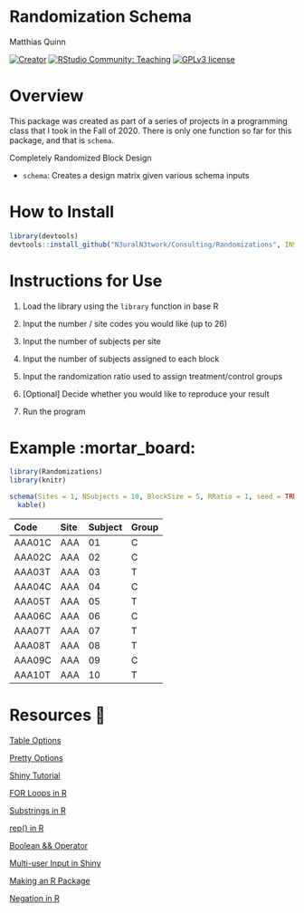 Randomization Schema
================
Matthias Quinn

[![Creator](https://img.shields.io/badge/Say%20Thanks-!-1EAEDB.svg)](https://github.com/N3uralN3twork)
[![RStudio Community:
Teaching](https://img.shields.io/endpoint?url=https%3A%2F%2Frstudio.github.io%2Frstudio-shields%2Fcategory%2Fteaching.json)](https://community.rstudio.com/c/teaching)
[![GPLv3
license](https://img.shields.io/badge/License-GPLv3-blue.svg)](http://perso.crans.org/besson/LICENSE.html)

# Overview

This package was created as part of a series of projects in a
programming class that I took in the Fall of 2020. There is only one
function so far for this package, and that is `schema`.

Completely Randomized Block Design

  - `schema`: Creates a design matrix given various schema inputs

# How to Install

``` r
library(devtools)
devtools::install_github("N3uralN3twork/Consulting/Randomizations", INSTALL_opts=c("--no-multiarch"))
```

# Instructions for Use

1.  Load the library using the `library` function in base R

2.  Input the number / site codes you would like (up to 26)

3.  Input the number of subjects per site

4.  Input the number of subjects assigned to each block

5.  Input the randomization ratio used to assign treatment/control
    groups

6.  \[Optional\] Decide whether you would like to reproduce your result

7.  Run the program

# Example :mortar\_board:

``` r
library(Randomizations)
library(knitr)

schema(Sites = 1, NSubjects = 10, BlockSize = 5, RRatio = 1, seed = TRUE) %>%
  kable()
```

| Code   | Site | Subject | Group |
| :----- | :--- | :------ | :---- |
| AAA01C | AAA  | 01      | C     |
| AAA02C | AAA  | 02      | C     |
| AAA03T | AAA  | 03      | T     |
| AAA04C | AAA  | 04      | C     |
| AAA05T | AAA  | 05      | T     |
| AAA06C | AAA  | 06      | C     |
| AAA07T | AAA  | 07      | T     |
| AAA08T | AAA  | 08      | T     |
| AAA09C | AAA  | 09      | C     |
| AAA10T | AAA  | 10      | T     |

# Resources :notebook:

[Table
Options](https://stackoverflow.com/questions/44504759/shiny-r-download-the-result-of-a-table)

[Pretty
Options](https://rdrr.io/cran/shinyWidgets/man/prettyCheckboxGroup.html)

[Shiny
Tutorial](https://shiny.rstudio.com/tutorial/written-tutorial/lesson2/)

[FOR Loops in R](https://www.datamentor.io/r-programming/for-loop/)

[Substrings in
R](https://statisticsglobe.com/r-extract-first-or-last-n-characters-from-string)

[rep() in
R](https://astrostatistics.psu.edu/su07/R/html/base/html/rep.html)

[Boolean &&
Operator](https://stackoverflow.com/questions/6558921/boolean-operators-and?noredirect=1&lq=1)

[Multi-user Input in
Shiny](https://rdrr.io/cran/shinyWidgets/man/multiInput.html)

[Making an R
Package](https://tinyheero.github.io/jekyll/update/2015/07/26/making-your-first-R-package.html)

[Negation in
R](https://stackoverflow.com/questions/38351820/negation-of-in-in-r)
